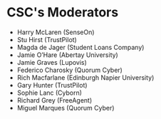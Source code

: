 # CSC's Moderators

- Harry McLaren (SenseOn)
- Stu Hirst (TrustPilot)
- Magda de Jager (Student Loans Company)
- Jamie O’Hare (Abertay University)
- Jamie Graves (Lupovis)
- Federico Charosky (Quorum Cyber)
- Rich Macfarlane (Edinburgh Napier University)
- Gary Hunter (TrustPilot)
- Sophie Lanc (Cyborn)
- Richard Grey (FreeAgent)
- Miguel Marques (Quorum Cyber)
